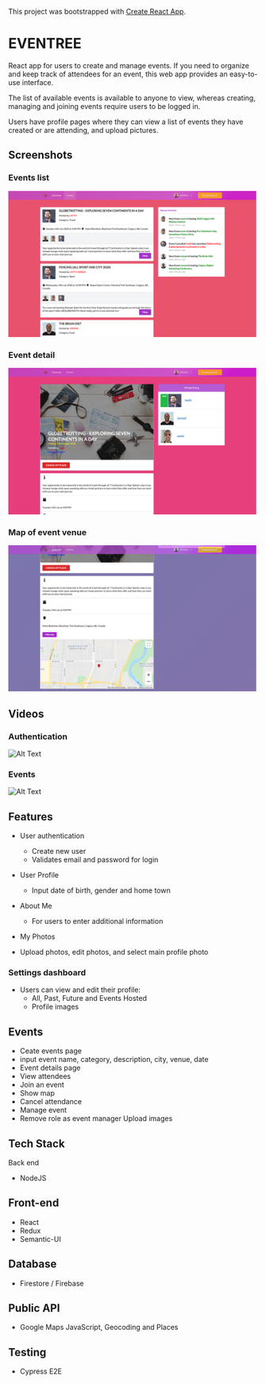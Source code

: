 This project was bootstrapped with [Create React App](https://github.com/facebook/create-react-app).


# EVENTREE
React app for users to create and manage events. If you need to organize and keep track of attendees for an event, this web app provides an easy-to-use interface.

The list of available events is available to anyone to view, whereas creating, managing and joining events require users to be logged in.

Users have profile pages where they can view a list of events they have created or are attending, and upload pictures.

## Screenshots

### Events list
!["Events list"](/docs/01-events-list.png)
### Event detail
!["Event detail"](/docs/02-event-detail.png)
### Map of event venue
!["Event map"](/docs/03-event-map.png)

## Videos
### Authentication
![Alt Text](https://github.com/samirparab2019/eventree/blob/master/docs/My-Movie.gif)

### Events
![Alt Text](https://github.com/samirparab2019/eventree/blob/master/docs/video2-events.gif)

## Features
* User authentication
  * Create new user
  * Validates email and password for login

* User Profile
  * Input date of birth, gender and home town

* About Me
  * For users to enter additional information

* My Photos
 * Upload photos, edit photos, and select main profile photo

### Settings dashboard

* Users can view and edit their profile:
  * All, Past, Future and Events Hosted
  * Profile images

## Events
* Ceate events page
 * input event name, category, description, city, venue, date
* Event details page
 * View attendees
 * Join an event
 * Show map
 * Cancel attendance
 * Manage event
 * Remove role as event manager
Upload images

## Tech Stack
Back end
* NodeJS

## Front-end
* React
* Redux
* Semantic-UI

## Database
* Firestore / Firebase

## Public API
* Google Maps JavaScript, Geocoding and Places

## Testing
* Cypress E2E
